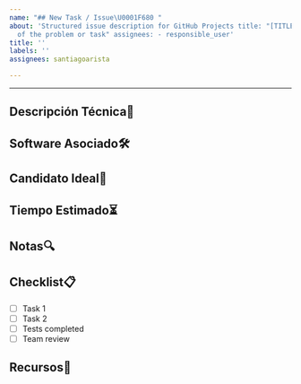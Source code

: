 ```yaml
---
name: "## New Task / Issue\U0001F680 "
about: 'Structured issue description for GitHub Projects title: "[TITLE] Brief description
  of the problem or task" assignees: - responsible_user'
title: ''
labels: ''
assignees: santiagoarista

---
```


---
## Descripción Técnica📖
<!-- Detailed explanation of the problem, expected implementation, or technical
context -->
## Software Asociado🛠
<!-- Indicate if the issue is related to a specific module, framework, or tool -->
## Candidato Ideal🎯
<!-- Profile of the developer or team best suited to handle this issue -->
## Tiempo Estimado⏳
<!-- Estimated time in hours/days/weeks to complete the task -->
## Notas🔍
<!-- Additional comments, blockers, dependencies, risks, or important notes -->
## Checklist📋
- [ ] Task 1
- [ ] Task 2
- [ ] Tests completed
- [ ] Team review
## Recursos📎
<!-- Links
